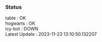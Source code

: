### Status


table : OK  
hogwarts : OK  
icy-bot : DOWN  
Latest Update : 2023-11-23 13:10:50.132207
